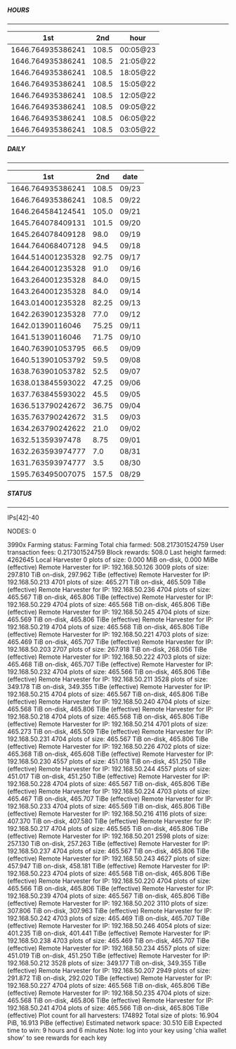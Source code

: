 ##### HOURS
-------

| 1st | 2nd | hour |
|---|----|-----|
|1646.764935386241 | 108.5 | 00:05@23 |
|1646.764935386241 | 108.5 | 21:05@22 |
|1646.764935386241 | 108.5 | 18:05@22 |
|1646.764935386241 | 108.5 | 15:05@22 |
|1646.764935386241 | 108.5 | 12:05@22 |
|1646.764935386241 | 108.5 | 09:05@22 |
|1646.764935386241 | 108.5 | 06:05@22 |
|1646.764935386241 | 108.5 | 03:05@22 |

##### DAILY
-------

| 1st | 2nd | date |
|---|----|-----|
|1646.764935386241 | 108.5 | 09/23 |
|1646.764935386241 | 108.5 | 09/22 |
|1646.264584124541 | 105.0 | 09/21 |
|1645.764078409131 | 101.5 | 09/20 |
|1645.264078409128 | 98.0 | 09/19 |
|1644.764068407128 | 94.5 | 09/18 |
|1644.514001235328 | 92.75 | 09/17 |
|1644.264001235328 | 91.0 | 09/16 |
|1643.264001235328 | 84.0 | 09/15 |
|1643.264001235328 | 84.0 | 09/14 |
|1643.014001235328 | 82.25 | 09/13 |
|1642.263901235328 | 77.0 | 09/12 |
|1642.01390116046 | 75.25 | 09/11 |
|1641.51390116046 | 71.75 | 09/10 |
|1640.763901053795 | 66.5 | 09/09 |
|1640.513901053792 | 59.5 | 09/08 |
|1638.763901053782 | 52.5 | 09/07 |
|1638.013845593022 | 47.25 | 09/06 |
|1637.763845593022 | 45.5 | 09/05 |
|1636.513790242672 | 36.75 | 09/04 |
|1635.763790242672 | 31.5 | 09/03 |
|1634.263790242622 | 21.0 | 09/02 |
|1632.51359397478 | 8.75 | 09/01 |
|1632.263593974777 | 7.0 | 08/31 |
|1631.763593974777 | 3.5 | 08/30 |
|1595.763495007075 | 157.5 | 08/29 |


##### STATUS
-------

IPs[42]-40

NODES: 0


3990x
Farming status: Farming
Total chia farmed: 508.217301524759
User transaction fees: 0.217301524759
Block rewards: 508.0
Last height farmed: 4262645
Local Harvester
   0 plots of size: 0.000 MiB on-disk, 0.000 MiBe (effective)
Remote Harvester for IP: 192.168.50.126
   3009 plots of size: 297.810 TiB on-disk, 297.962 TiBe (effective)
Remote Harvester for IP: 192.168.50.213
   4701 plots of size: 465.271 TiB on-disk, 465.509 TiBe (effective)
Remote Harvester for IP: 192.168.50.236
   4704 plots of size: 465.567 TiB on-disk, 465.806 TiBe (effective)
Remote Harvester for IP: 192.168.50.229
   4704 plots of size: 465.568 TiB on-disk, 465.806 TiBe (effective)
Remote Harvester for IP: 192.168.50.245
   4704 plots of size: 465.569 TiB on-disk, 465.806 TiBe (effective)
Remote Harvester for IP: 192.168.50.219
   4704 plots of size: 465.568 TiB on-disk, 465.806 TiBe (effective)
Remote Harvester for IP: 192.168.50.221
   4703 plots of size: 465.469 TiB on-disk, 465.707 TiBe (effective)
Remote Harvester for IP: 192.168.50.203
   2707 plots of size: 267.918 TiB on-disk, 268.056 TiBe (effective)
Remote Harvester for IP: 192.168.50.222
   4703 plots of size: 465.468 TiB on-disk, 465.707 TiBe (effective)
Remote Harvester for IP: 192.168.50.232
   4704 plots of size: 465.566 TiB on-disk, 465.806 TiBe (effective)
Remote Harvester for IP: 192.168.50.211
   3528 plots of size: 349.178 TiB on-disk, 349.355 TiBe (effective)
Remote Harvester for IP: 192.168.50.215
   4704 plots of size: 465.567 TiB on-disk, 465.806 TiBe (effective)
Remote Harvester for IP: 192.168.50.240
   4704 plots of size: 465.568 TiB on-disk, 465.806 TiBe (effective)
Remote Harvester for IP: 192.168.50.218
   4704 plots of size: 465.568 TiB on-disk, 465.806 TiBe (effective)
Remote Harvester for IP: 192.168.50.214
   4701 plots of size: 465.273 TiB on-disk, 465.509 TiBe (effective)
Remote Harvester for IP: 192.168.50.231
   4704 plots of size: 465.567 TiB on-disk, 465.806 TiBe (effective)
Remote Harvester for IP: 192.168.50.226
   4702 plots of size: 465.368 TiB on-disk, 465.608 TiBe (effective)
Remote Harvester for IP: 192.168.50.230
   4557 plots of size: 451.018 TiB on-disk, 451.250 TiBe (effective)
Remote Harvester for IP: 192.168.50.244
   4557 plots of size: 451.017 TiB on-disk, 451.250 TiBe (effective)
Remote Harvester for IP: 192.168.50.228
   4704 plots of size: 465.567 TiB on-disk, 465.806 TiBe (effective)
Remote Harvester for IP: 192.168.50.224
   4703 plots of size: 465.467 TiB on-disk, 465.707 TiBe (effective)
Remote Harvester for IP: 192.168.50.233
   4704 plots of size: 465.569 TiB on-disk, 465.806 TiBe (effective)
Remote Harvester for IP: 192.168.50.216
   4116 plots of size: 407.370 TiB on-disk, 407.580 TiBe (effective)
Remote Harvester for IP: 192.168.50.217
   4704 plots of size: 465.565 TiB on-disk, 465.806 TiBe (effective)
Remote Harvester for IP: 192.168.50.201
   2598 plots of size: 257.130 TiB on-disk, 257.263 TiBe (effective)
Remote Harvester for IP: 192.168.50.237
   4704 plots of size: 465.567 TiB on-disk, 465.806 TiBe (effective)
Remote Harvester for IP: 192.168.50.243
   4627 plots of size: 457.947 TiB on-disk, 458.181 TiBe (effective)
Remote Harvester for IP: 192.168.50.223
   4704 plots of size: 465.568 TiB on-disk, 465.806 TiBe (effective)
Remote Harvester for IP: 192.168.50.220
   4704 plots of size: 465.566 TiB on-disk, 465.806 TiBe (effective)
Remote Harvester for IP: 192.168.50.239
   4704 plots of size: 465.567 TiB on-disk, 465.806 TiBe (effective)
Remote Harvester for IP: 192.168.50.202
   3110 plots of size: 307.806 TiB on-disk, 307.963 TiBe (effective)
Remote Harvester for IP: 192.168.50.242
   4703 plots of size: 465.469 TiB on-disk, 465.707 TiBe (effective)
Remote Harvester for IP: 192.168.50.246
   4054 plots of size: 401.235 TiB on-disk, 401.441 TiBe (effective)
Remote Harvester for IP: 192.168.50.238
   4703 plots of size: 465.469 TiB on-disk, 465.707 TiBe (effective)
Remote Harvester for IP: 192.168.50.234
   4557 plots of size: 451.019 TiB on-disk, 451.250 TiBe (effective)
Remote Harvester for IP: 192.168.50.212
   3528 plots of size: 349.177 TiB on-disk, 349.355 TiBe (effective)
Remote Harvester for IP: 192.168.50.207
   2949 plots of size: 291.872 TiB on-disk, 292.020 TiBe (effective)
Remote Harvester for IP: 192.168.50.227
   4704 plots of size: 465.568 TiB on-disk, 465.806 TiBe (effective)
Remote Harvester for IP: 192.168.50.235
   4704 plots of size: 465.568 TiB on-disk, 465.806 TiBe (effective)
Remote Harvester for IP: 192.168.50.241
   4704 plots of size: 465.566 TiB on-disk, 465.806 TiBe (effective)
Plot count for all harvesters: 174892
Total size of plots: 16.904 PiB, 16.913 PiBe (effective)
Estimated network space: 30.510 EiB
Expected time to win: 9 hours and 6 minutes
Note: log into your key using 'chia wallet show' to see rewards for each key
